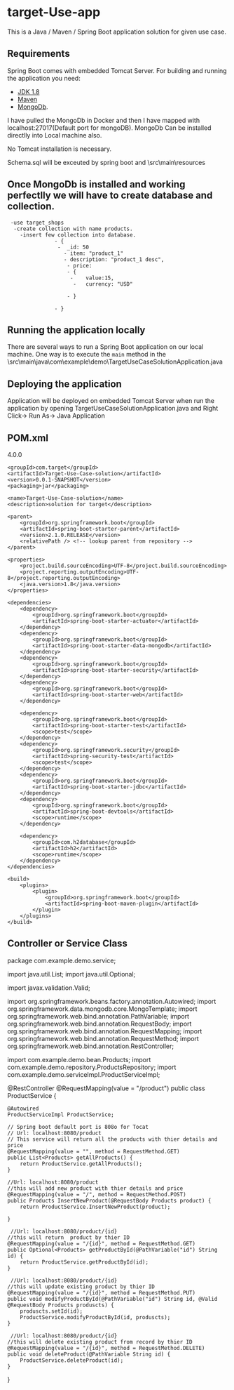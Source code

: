 # target-Use-app
This is a Java / Maven / Spring Boot application solution for given use case.
## Requirements
Spring Boot comes with embedded Tomcat Server.
For building and running the application you need:

- [JDK 1.8](http://www.oracle.com/technetwork/java/javase/downloads/jdk8-downloads-2133151.html)
- [Maven ](https://maven.apache.org)
- [MongoDb](https://www.mongodb.com/download-center).

I have pulled the MongoDb in Docker and then I have mapped with localhost:27017(Default port for mongoDB).
MongoDb Can be installed directlly into Local machine also.

No Tomcat installation is necessary.

Schema.sql will be exceuted by spring boot and  \src\main\resources
## Once MongoDb is installed and working perfectlly we will have to create database and collection.
     -use target_shops
      -create collection with name products.
        -insert few collection into database.
                   - {
                    -  _id: 50
                      - item: "product_1"
                      - description: "product_1 desc",
                       - price: 	
                       - {
                        -    value:15,
                         -   currency: "USD"
    
                       - }
     
                   - }



## Running the application locally

There are several ways to run a Spring Boot application on our local machine. 
One way is to execute the `main` method in the  \src\main\java\com\example\demo\TargetUseCaseSolutionApplication.java

## Deploying the application

Application will be deployed on embedded Tomcat Server when run the application by opening TargetUseCaseSolutionApplication.java and Right Click-> Run As-> Java Application

## POM.xml 
<?xml version="1.0" encoding="UTF-8"?>
<project xmlns="http://maven.apache.org/POM/4.0.0"
	xmlns:xsi="http://www.w3.org/2001/XMLSchema-instance"
	xsi:schemaLocation="http://maven.apache.org/POM/4.0.0 http://maven.apache.org/xsd/maven-4.0.0.xsd">
	<modelVersion>4.0.0</modelVersion>

	<groupId>com.target</groupId>
	<artifactId>Target-Use-Case-solution</artifactId>
	<version>0.0.1-SNAPSHOT</version>
	<packaging>jar</packaging>

	<name>Target-Use-Case-solution</name>
	<description>solution for target</description>

	<parent>
		<groupId>org.springframework.boot</groupId>
		<artifactId>spring-boot-starter-parent</artifactId>
		<version>2.1.0.RELEASE</version>
		<relativePath /> <!-- lookup parent from repository -->
	</parent>

	<properties>
		<project.build.sourceEncoding>UTF-8</project.build.sourceEncoding>
		<project.reporting.outputEncoding>UTF-8</project.reporting.outputEncoding>
		<java.version>1.8</java.version>
	</properties>

	<dependencies>
		<dependency>
			<groupId>org.springframework.boot</groupId>
			<artifactId>spring-boot-starter-actuator</artifactId>
		</dependency>
		<dependency>
			<groupId>org.springframework.boot</groupId>
			<artifactId>spring-boot-starter-data-mongodb</artifactId>
		</dependency>
		<dependency>
			<groupId>org.springframework.boot</groupId>
			<artifactId>spring-boot-starter-security</artifactId>
		</dependency>
		<dependency>
			<groupId>org.springframework.boot</groupId>
			<artifactId>spring-boot-starter-web</artifactId>
		</dependency>

		<dependency>
			<groupId>org.springframework.boot</groupId>
			<artifactId>spring-boot-starter-test</artifactId>
			<scope>test</scope>
		</dependency>
		<dependency>
			<groupId>org.springframework.security</groupId>
			<artifactId>spring-security-test</artifactId>
			<scope>test</scope>
		</dependency>
		<dependency>
			<groupId>org.springframework.boot</groupId>
			<artifactId>spring-boot-starter-jdbc</artifactId>
		</dependency>
		<dependency>
			<groupId>org.springframework.boot</groupId>
			<artifactId>spring-boot-devtools</artifactId>
			<scope>runtime</scope>
		</dependency>

		<dependency>
			<groupId>com.h2database</groupId>
			<artifactId>h2</artifactId>
			<scope>runtime</scope>
		</dependency>
	</dependencies>

	<build>
		<plugins>
			<plugin>
				<groupId>org.springframework.boot</groupId>
				<artifactId>spring-boot-maven-plugin</artifactId>
			</plugin>
		</plugins>
	</build>
</project>

## Controller or Service Class
package com.example.demo.service;

import java.util.List;
import java.util.Optional;

import javax.validation.Valid;

import org.springframework.beans.factory.annotation.Autowired;
import org.springframework.data.mongodb.core.MongoTemplate;
import org.springframework.web.bind.annotation.PathVariable;
import org.springframework.web.bind.annotation.RequestBody;
import org.springframework.web.bind.annotation.RequestMapping;
import org.springframework.web.bind.annotation.RequestMethod;
import org.springframework.web.bind.annotation.RestController;

import com.example.demo.bean.Products;
import com.example.demo.repository.ProductsRepository;
import com.example.demo.serviceImpl.ProductServiceImpl;

@RestController
@RequestMapping(value = "/product")
public class ProductService {

	@Autowired
	ProductServiceImpl ProductService;
    
    // Spring boot default port is 808o for Tocat
    // Url: localhost:8080/product
    // This service will return all the products with thier details and price
	@RequestMapping(value = "", method = RequestMethod.GET)
	public List<Products> getAllProducts() {
		return ProductService.getAllProducts();
	}

    //Url: localhost:8080/product
    //this will add new product with thier details and price
	@RequestMapping(value = "/", method = RequestMethod.POST)
	public Products InsertNewProduct(@RequestBody Products product) {
		return ProductService.InsertNewProduct(product);

	}

     //Url: localhost:8080/product/{id}
    //this will return  product by thier ID
	@RequestMapping(value = "/{id}", method = RequestMethod.GET)
	public Optional<Products> getProductById(@PathVariable("id") String id) {
		return ProductService.getProductById(id);
	}

     //Url: localhost:8080/product/{id}
    //this will update existing product by thier ID
	@RequestMapping(value = "/{id}", method = RequestMethod.PUT)
	public void modifyProductById(@PathVariable("id") String id, @Valid @RequestBody Products produscts) {
		produscts.setId(id);
		ProductService.modifyProductById(id, produscts);
	}

     //Url: localhost:8080/product/{id}
    //this will delete existing product from record by thier ID
	@RequestMapping(value = "/{id}", method = RequestMethod.DELETE)
	public void deleteProduct(@PathVariable String id) {
		ProductService.deleteProduct(id);
	}
}

